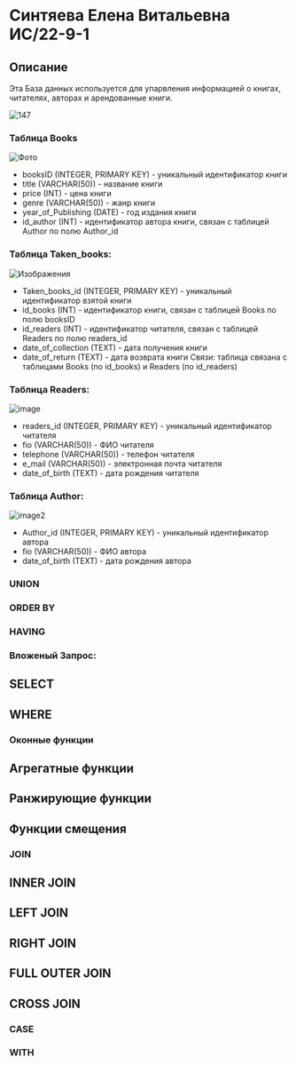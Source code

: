 # Синтяева Елена Витальевна ИС/22-9-1

## Описание

Эта База данных используется для упарвления информацией о книгах, читателях, авторах и арендованные книги.

![147](https://cdn.discordapp.com/attachments/1225378430086942720/1227237903030288534/147.png?ex=662d9c1d&is=662c4a9d&hm=f2cb54019357b0f61486c86a891fbb0afffdbf5ed4317ada63b29c2bc1a44a3b&)



### Таблица Books
![Фото](https://cdn.discordapp.com/attachments/1155576287969169439/1234407179206004788/image.png?ex=66309ec5&is=662f4d45&hm=2426b1bde8210e9a3346c807d8fc8e2e27b8ec5664cc8b7ce7b85da3245280cb&)

 - booksID (INTEGER, PRIMARY KEY) - уникальный идентификатор книги
 - title (VARCHAR(50)) - название книги
 - price (INT) - цена книги
 - genre (VARCHAR(50)) - жанр книги
 - year_of_Publishing (DATE) - год издания книги
 - id_author (INT) - идентификатор автора книги, связан с таблицей Author по полю Author_id

 ### Таблица Taken_books:
![Изображения](https://cdn.discordapp.com/attachments/1155576287969169439/1234407179206004788/image.png?ex=66309ec5&is=662f4d45&hm=2426b1bde8210e9a3346c807d8fc8e2e27b8ec5664cc8b7ce7b85da3245280cb&)

 - Taken_books_id (INTEGER, PRIMARY KEY) - уникальный идентификатор взятой книги
 - id_books (INT) - идентификатор книги, связан с таблицей Books по полю booksID
 - id_readers (INT) - идентификатор читателя, связан с таблицей Readers по полю readers_id
 - date_of_collection (TEXT) - дата получения книги
 - date_of_return (TEXT) - дата возврата книги
Связи: таблица связана с таблицами Books (по id_books) и Readers (по id_readers)


### Таблица Readers:
![image](https://cdn.discordapp.com/attachments/1155576287969169439/1234407245614420089/image.png?ex=66309ed5&is=662f4d55&hm=0485553aaea906a5c3a532cd1f5491858cda9d9a8660e1ed28c78e6644958bd5&)

 - readers_id (INTEGER, PRIMARY KEY) - уникальный идентификатор читателя
 - fio (VARCHAR(50)) - ФИО читателя
 - telephone (VARCHAR(50)) - телефон читателя
 - e_mail (VARCHAR(50)) - электронная почта читателя
 - date_of_birth (TEXT) - дата рождения читателя


### Таблица Author:
![image2](https://cdn.discordapp.com/attachments/1155576287969169439/1234407245614420089/image.png?ex=66309ed5&is=662f4d55&hm=0485553aaea906a5c3a532cd1f5491858cda9d9a8660e1ed28c78e6644958bd5&)

 - Author_id (INTEGER, PRIMARY KEY) - уникальный идентификатор автора
 - fio (VARCHAR(50)) - ФИО автора
 - date_of_birth (TEXT) - дата рождения автора

 ### UNION


### ORDER BY


### HAVING


### Вложеный Запрос:

## SELECT

## WHERE


### Оконные функции 

## Агрегатные функции

## Ранжирующие функции

## Функции смещения

### JOIN 

## INNER JOIN

## LEFT JOIN

## RIGHT JOIN

## FULL OUTER JOIN 

## CROSS JOIN

### CASE 

### WITH